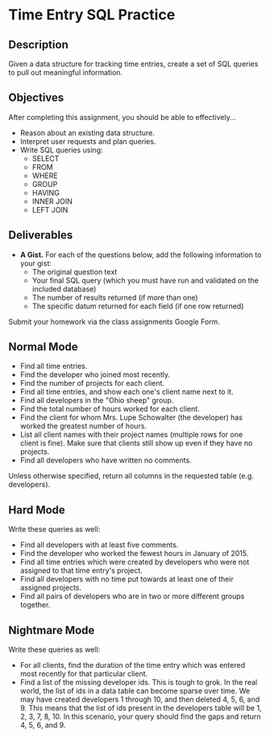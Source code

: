 # Time Entry SQL Practice

## Description

Given a data structure for tracking time entries, create a set of SQL queries to pull out meaningful information.

## Objectives

After completing this assignment, you should be able to effectively...

* Reason about an existing data structure.
* Interpret user requests and plan queries.
* Write SQL queries using:
  * SELECT
  * FROM
  * WHERE
  * GROUP
  * HAVING
  * INNER JOIN
  * LEFT JOIN

## Deliverables

* **A Gist.** For each of the questions below, add the following information to your gist:
  * The original question text
  * Your final SQL query (which you must have run and validated on the included database)
  * The number of results returned (if more than one)
  * The specific datum returned for each field (if one row returned)

Submit your homework via the class assignments Google Form.

## Normal Mode

* Find all time entries.
* Find the developer who joined most recently.
* Find the number of projects for each client.
* Find all time entries, and show each one's client name next to it.
* Find all developers in the "Ohio sheep" group.
* Find the total number of hours worked for each client.
* Find the client for whom Mrs. Lupe Schowalter (the developer) has worked the greatest number of hours.
* List all client names with their project names (multiple rows for one client is fine).  Make sure that clients still show up even if they have no projects.
* Find all developers who have written no comments.

Unless otherwise specified, return all columns in the requested table (e.g. developers).

## Hard Mode

Write these queries as well:

* Find all developers with at least five comments.
* Find the developer who worked the fewest hours in January of 2015.
* Find all time entries which were created by developers who were not assigned to that time entry's project.
* Find all developers with no time put towards at least one of their assigned projects.
* Find all pairs of developers who are in two or more different groups together.

## Nightmare Mode

Write these queries as well:

* For all clients, find the duration of the time entry which was entered most recently for that particular client.
* Find a list of the missing developer ids. This is tough to grok.  In the real world, the list of ids in a data table can become sparse over time.  We may have created developers 1 through 10, and then deleted 4, 5, 6, and 9.  This means that the list of ids present in the developers table will be 1, 2, 3, 7, 8, 10.  In this scenario, your query should find the gaps and return 4, 5, 6, and 9.
